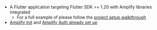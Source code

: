 * A Flutter application targeting Flutter SDK >= 1.20 with Amplify libraries integrated
    * For a full example of please follow the [project setup walkthrough](~/lib/project-setup/create-application.md)
* [Amplify Init](https://docs.amplify.aws/lib/project-setup/create-application/q/platform/flutter) and [Amplify Auth already set up](https://docs.amplify.aws/lib/auth/getting-started/q/platform/flutter)
